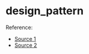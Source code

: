 # design_pattern
Reference: 
* [Source 1](https://sourcemaking.com/design_patterns/)
* [Source 2](https://refactoring.guru/design-patterns)